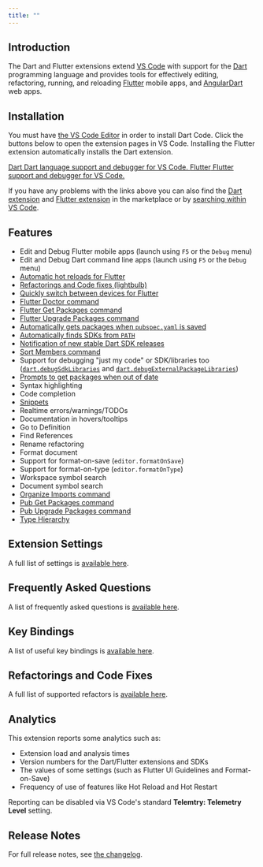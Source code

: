 ```yaml
---
title: ""
---
```


## Introduction

The Dart and Flutter extensions extend [VS Code](https://code.visualstudio.com/) with support for the
[Dart](https://www.dartlang.org/) programming language and provides tools for
effectively editing, refactoring, running, and reloading [Flutter](https://flutter.dev/) mobile apps, and [AngularDart](https://angulardart.org) web apps.

## Installation

You must have [the VS Code Editor](https://code.visualstudio.com/) in order to install Dart Code. Click the buttons below to open the extension pages in VS Code. Installing the Flutter extension automatically installs the Dart extension.

<div class="buttons">
	<a href="vscode:extension/Dart-Code.dart-code" class="download-box">
		<span class="logo dart-logo"></span>
		<span class="name">Dart</span>
		Dart language support and debugger for VS Code.
	</a>
	<a href="vscode:extension/Dart-Code.flutter" class="download-box">
		<span class="logo flutter-logo"></span>
		<span class="name">Flutter</span>
		Flutter support and debugger for VS Code.
	</a>
</div>

If you have any problems with the links above you can also find the [Dart extension](https://marketplace.visualstudio.com/items?itemName=Dart-Code.dart-code) and [Flutter extension](https://marketplace.visualstudio.com/items?itemName=Dart-Code.flutter) in the marketplace or by [searching within VS Code](https://code.visualstudio.com/docs/editor/extension-gallery#_search-for-an-extension).

## Features

- Edit and Debug Flutter mobile apps (launch using `F5` or the `Debug` menu)
- Edit and Debug Dart command line apps (launch using `F5` or the `Debug` menu)
- [Automatic hot reloads for Flutter](/docs/settings/#dartflutterhotreloadonsave)
- [Refactorings and Code fixes (lightbulb)](/docs/refactorings-and-code-fixes/)
- [Quickly switch between devices for Flutter](/docs/quickly-switching-between-flutter-devices/)
- [Flutter Doctor command](/docs/commands/#flutter-run-flutter-doctor)
- [Flutter Get Packages command](/docs/commands/#flutter-get-packages)
- [Flutter Upgrade Packages command](/docs/commands/#flutter-upgrade-packages)
- [Automatically gets packages when `pubspec.yaml` is saved](/docs/settings/#dartrunpubgetonpubspecchanges)
- [Automatically finds SDKs from `PATH`](/docs/configuring-path-and-environment-variables/)
- [Notification of new stable Dart SDK releases](/docs/settings/#dartcheckforsdkupdates)
- [Sort Members command](/docs/commands/#dart-sort-members)
- Support for debugging "just my code" or SDK/libraries too ([`dart.debugSdkLibraries`](/docs/settings/#dartdebugsdklibraries) and [`dart.debugExternalPackageLibraries`](/docs/settings/#dartdebugexternalpackagelibraries))
- [Prompts to get packages when out of date](/docs/settings/#dartprompttogetpackages)
- Syntax highlighting
- Code completion
- [Snippets](https://github.com/Dart-Code/Dart-Code/tree/master/snippets)
- Realtime errors/warnings/TODOs
- Documentation in hovers/tooltips
- Go to Definition
- Find References
- Rename refactoring
- Format document
- Support for format-on-save (`editor.formatOnSave`)
- Support for format-on-type (`editor.formatOnType`)
- Workspace symbol search
- Document symbol search
- [Organize Imports command](/docs/commands/#dart-organize-imports)
- [Pub Get Packages command](/docs/commands/#pub-get-packages)
- [Pub Upgrade Packages command](/docs/commands/#pub-upgrade-packages)
- [Type Hierarchy](/docs/commands/#dart-show-type-hierarchy)


## Extension Settings

A full list of settings is [available here](/docs/settings/).


## Frequently Asked Questions

A list of frequently asked questions is [available here](/faq/).


## Key Bindings

A list of useful key bindings is [available here](/docs/key-bindings/).


## Refactorings and Code Fixes

A full list of supported refactors is [available here](/docs/refactorings-and-code-fixes/).


## Analytics

This extension reports some analytics such as:

- Extension load and analysis times
- Version numbers for the Dart/Flutter extensions and SDKs
- The values of some settings (such as Flutter UI Guidelines and Format-on-Save)
- Frequency of use of features like Hot Reload and Hot Restart

Reporting can be disabled via VS Code's standard **Telemtry: Telemetry Level** setting.


## Release Notes

For full release notes, see [the changelog](/releases/).
